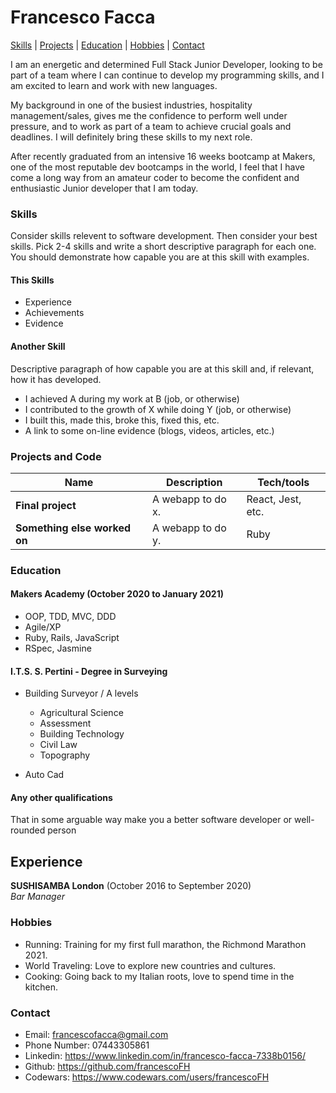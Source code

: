 # Francesco Facca
[Skills](#skills) | [Projects](#projects) | [Education](#education) | [Hobbies](#hobbies) | [Contact](#contact)

I am an energetic and determined Full Stack Junior Developer, looking to be part of a team where I can continue to develop my programming skills, and I am excited to learn and work with new languages.

My background in one of the busiest industries, hospitality management/sales, gives me the confidence to perform well under pressure, and to work as part of a team to achieve crucial goals and deadlines. I will definitely bring these skills to my next role.

After recently graduated from an intensive 16 weeks bootcamp at Makers, one of the most reputable dev bootcamps in the world, I feel that I have come a long way from an amateur coder to become the confident and enthusiastic Junior developer that I am today.

### <a name="skills">Skills</a>

Consider skills relevent to software development. Then consider your best skills. Pick 2-4 skills and write a short descriptive paragraph for each one. You should demonstrate how capable you are at this skill with examples.

#### This Skills

- Experience
- Achievements
- Evidence

#### Another Skill

Descriptive paragraph of how capable you are at this skill and, if relevant, how it has developed.

- I achieved A during my work at B (job, or otherwise)
- I contributed to the growth of X while doing Y (job, or otherwise)
- I built this, made this, broke this, fixed this, etc.
- A link to some on-line evidence (blogs, videos, articles, etc.)

### <a name="projects">Projects and Code</a>

| Name                         | Description       | Tech/tools        |
| ---------------------------- | ----------------- | ----------------- |
| **Final project**            | A webapp to do x. | React, Jest, etc. |
| **Something else worked on** | A webapp to do y. | Ruby              |

### <a name="education">Education</a>

#### Makers Academy (October 2020 to January 2021)

- OOP, TDD, MVC, DDD
- Agile/XP
- Ruby, Rails, JavaScript
- RSpec, Jasmine

#### I.T.S. S. Pertini - Degree in Surveying

- Building Surveyor / A levels
  * Agricultural Science
  * Assessment
  * Building Technology
  * Civil Law
  * Topography

- Auto Cad

#### Any other qualifications

That in some arguable way make you a better software developer or well-rounded person

## Experience

**SUSHISAMBA London** (October 2016 to September 2020)  
_Bar Manager_

### <a name="hobbies">Hobbies</a>

 - Running: Training for my first full marathon, the Richmond Marathon 2021.
 - World Traveling: Love to explore new countries and cultures.
 - Cooking: Going back to my Italian roots, love to spend time in the kitchen.

### <a name="contact">Contact</a>
 - Email: francescofacca@gmail.com
 - Phone Number: 07443305861
 - Linkedin: https://www.linkedin.com/in/francesco-facca-7338b0156/
 - Github: https://github.com/francescoFH
 - Codewars: https://www.codewars.com/users/francescoFH
